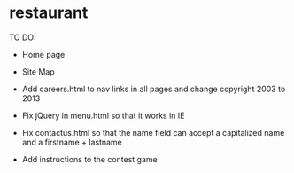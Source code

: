 restaurant
==========

TO DO: 

- Home page

- Site Map

- Add careers.html to nav links in all pages and change copyright 2003 to 2013 

- Fix jQuery in  menu.html so that it works in IE

- Fix contactus.html so that the name field can accept a capitalized name and a firstname + lastname

- Add instructions to the contest game

